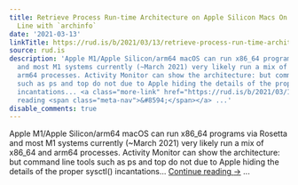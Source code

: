 ```yaml
---
title: Retrieve Process Run-time Architecture on Apple Silicon Macs On The Command
  Line with `archinfo`
date: '2021-03-13'
linkTitle: https://rud.is/b/2021/03/13/retrieve-process-run-time-architecture-on-apple-silicon-macs-on-the-command-line-with-archinfo/
source: rud.is
description: 'Apple M1/Apple Silicon/arm64 macOS can run x86_64 programs via Rosetta
  and most M1 systems currently (~March 2021) very likely run a mix of x86_64 and
  arm64 processes. Activity Monitor can show the architecture: but command line tools
  such as ps and top do not due to Apple hiding the details of the proper sysctl()
  incantations... <a class="more-link" href="https://rud.is/b/2021/03/13/retrieve-process-run-time-architecture-on-apple-silicon-macs-on-the-command-line-with-archinfo/">Continue
  reading <span class="meta-nav">&#8594;</span></a> ...'
disable_comments: true
---
```

Apple M1/Apple Silicon/arm64 macOS can run x86_64 programs via Rosetta and most M1 systems currently (~March 2021) very likely run a mix of x86_64 and arm64 processes. Activity Monitor can show the architecture: but command line tools such as ps and top do not due to Apple hiding the details of the proper sysctl() incantations... <a class="more-link" href="https://rud.is/b/2021/03/13/retrieve-process-run-time-architecture-on-apple-silicon-macs-on-the-command-line-with-archinfo/">Continue reading <span class="meta-nav">&#8594;</span></a> ...